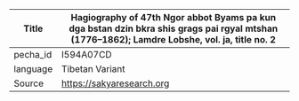 |Title | Hagiography of 47th Ngor abbot Byams pa kun dga bstan dzin bkra shis grags pai rgyal mtshan (1776–1862); Lamdre Lobshe, vol. ja, title no. 2 
| --- | --- 
|pecha_id | I594A07CD
|language | Tibetan Variant
|Source | https://sakyaresearch.org